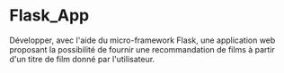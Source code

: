 # Flask_App
Développer, avec l'aide du micro-framework Flask, une application web proposant la possibilité de fournir une recommandation de films à partir d'un titre de film donné par l'utilisateur. 

